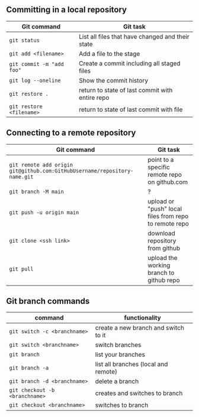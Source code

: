 ## Committing in a local repository

| Git command               | Git task                                         |
| ------------------------- | ------------------------------------------------ |
| `git status`              | List all files that have changed and their state |
| `git add <filename>`      | Add a file to the stage                          |
| `git commit -m "add foo"` | Create a commit including all staged files       |
| `git log --oneline`       | Show the commit history                          |
| `git restore .`           | return to state of last commit with entire repo  |
| `git restore <filename>`  | return to state of last commit with file         |


## Connecting to a remote repository

| Git command                                                               | Git task                                              |
| ------------------------------------------------------------------------- | ----------------------------------------------------- |
| `git remote add origin git@github.com:GitHubUsername/repository-name.git` | point to a specific remote repo on github.com         |
| `git branch -M main`                                                      | ?                                                     |
| `git push -u origin main`                                                 | upload or "push" local files from repo to remote repo |
| `git clone <ssh link>`                                                    | download repository from github                       |
| `git pull`                                                                | upload the working branch to github repo              |


## Git branch commands

| command                        | functionality                        |
| ------------------------------ | ------------------------------------ |
| `git switch -c <branchname>`   | create a new branch and switch to it |
| `git switch <branchname>`      | switch branches                      |
| `git branch`                   | list your branches                   |
| `git branch -a`                | list all branches (local and remote) |
| `git branch -d <branchname>`   | delete a branch                      |
| `git checkout -b <branchname>` | creates and switches to branch       |
| `git checkout <branchname>`    | switches to branch                   |


